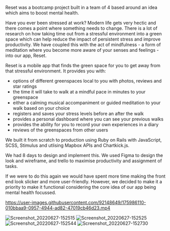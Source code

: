 Reset was a bootcamp project built in a team of 4 based around an idea which aims to boost mental health. 

Have you ever been stressed at work? Modern life gets very hectic and there comes a point where something needs to change. There is a lot of research on how taking time out from a stressful environment into a green space which can help reduce the impact of persistent stress and improve productivity. We have coupled this with the act of mindfulness - a form of meditation where you become more aware of your senses and feelings -  into our app, Reset. 

Reset is a mobile app that finds the green space for you to get away from that stressful environment. It provides you with:
<ul>
  <li> options of different greenspaces local to you with photos, reviews and star ratings </li>
  <li> the time it will take to walk at a mindful pace in minutes to your greenspace</li>
  <li> either a calming musical accompaniment or guided meditation to your walk based on your choice </li>
  <li> registers and saves your stress levels before an after the walk </li>
  <li> provides a personal dashboard where you can see your previous walks </li>
  <li> provides the ability for you to record your own experiences in a diary </li>
  <li> reviews of the greenspaces from other users</li>
</ul>

We built it from scratch to production using Ruby on Rails with JavaScript, SCSS, Stimulus and utlising Mapbox APIs and Chartkick.js. 

We had 8 days to design and implement this. We used Figma to design the look and wireframe, and trello to maximise productivity and assignment of tasks.

If we were to do this again we would have spent more time making the front end look slicker and more user-friendly. However, we decided to make it a priority to make it functional considering the core idea of our app being mental health focussed. 
 

https://user-images.githubusercontent.com/92148649/175986110-010bbaa9-0957-4944-ad82-47019cb46d23.mp4



![Screenshot_20220627-152515](https://user-images.githubusercontent.com/92148649/175987684-51acf83d-bbaa-45f4-a9cb-fbc44bd27db2.png)
![Screenshot_20220627-152525](https://user-images.githubusercontent.com/92148649/175987694-0273b049-7588-4079-a646-074b289660af.png)
![Screenshot_20220627-152544](https://user-images.githubusercontent.com/92148649/175987700-6203de55-766e-4b3f-890f-9b698b69ff3a.png)
![Screenshot_20220627-152730](https://user-images.githubusercontent.com/92148649/175987705-2a637a76-5380-4b46-b827-e4d4155235fe.png)



